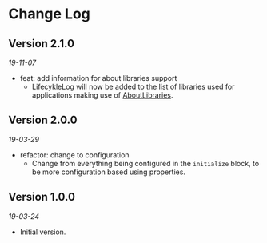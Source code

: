 Change Log
==========

## Version 2.1.0
_19-11-07_

* feat: add information for about libraries support
  * LifecykleLog will now be added to the list of libraries used for applications making use of [AboutLibraries](https://github.com/mikepenz/AboutLibraries).


## Version 2.0.0
_19-03-29_

* refactor: change to configuration
  * Change from everything being configured in the `initialize` block, to be more configuration based using properties.

## Version 1.0.0
_19-03-24_

* Initial version.

